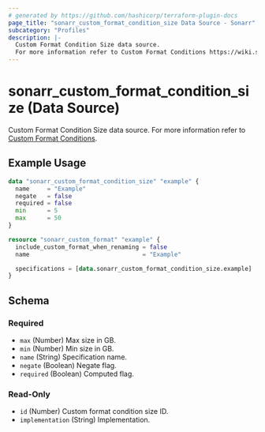 ```yaml
---
# generated by https://github.com/hashicorp/terraform-plugin-docs
page_title: "sonarr_custom_format_condition_size Data Source - Sonarr"
subcategory: "Profiles"
description: |-
  Custom Format Condition Size data source.
  For more information refer to Custom Format Conditions https://wiki.servarr.com/sonarr/settings#conditions.
---
```


# sonarr_custom_format_condition_size (Data Source)

<!-- subcategory:Profiles -->
 Custom Format Condition Size data source.
For more information refer to [Custom Format Conditions](https://wiki.servarr.com/sonarr/settings#conditions).

## Example Usage

```terraform
data "sonarr_custom_format_condition_size" "example" {
  name     = "Example"
  negate   = false
  required = false
  min      = 5
  max      = 50
}

resource "sonarr_custom_format" "example" {
  include_custom_format_when_renaming = false
  name                                = "Example"

  specifications = [data.sonarr_custom_format_condition_size.example]
}
```

<!-- schema generated by tfplugindocs -->
## Schema

### Required

- `max` (Number) Max size in GB.
- `min` (Number) Min size in GB.
- `name` (String) Specification name.
- `negate` (Boolean) Negate flag.
- `required` (Boolean) Computed flag.

### Read-Only

- `id` (Number) Custom format condition size ID.
- `implementation` (String) Implementation.

